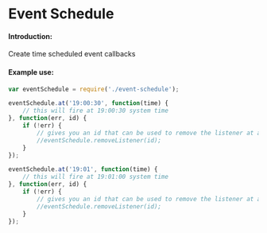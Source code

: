 Event Schedule
===================================

#### Introduction:
Create time scheduled event callbacks

#### Example use:
```js
var eventSchedule = require('./event-schedule');

eventSchedule.at('19:00:30', function(time) {
    // this will fire at 19:00:30 system time
}, function(err, id) {
    if (!err) {
        // gives you an id that can be used to remove the listener at a later point
        //eventSchedule.removeListener(id);
    }
});

eventSchedule.at('19:01', function(time) {
    // this will fire at 19:01:00 system time
}, function(err, id) {
    if (!err) {
        // gives you an id that can be used to remove the listener at a later point
        //eventSchedule.removeListener(id);
    }
});
```
